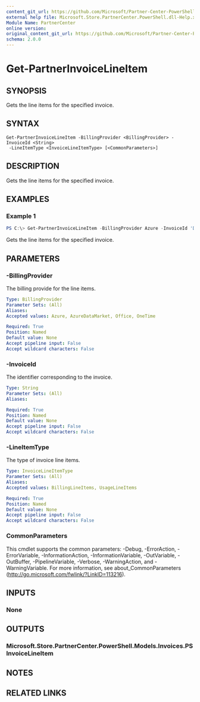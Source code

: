 ```yaml
---
content_git_url: https://github.com/Microsoft/Partner-Center-PowerShell/blob/master/docs/help/Get-PartnerInvoiceLineItem.md
external help file: Microsoft.Store.PartnerCenter.PowerShell.dll-Help.xml
Module Name: PartnerCenter
online version:
original_content_git_url: https://github.com/Microsoft/Partner-Center-PowerShell/blob/master/docs/help/Get-PartnerInvoiceLineItem.md
schema: 2.0.0
---
```


# Get-PartnerInvoiceLineItem

## SYNOPSIS
Gets the line items for the specified invoice.

## SYNTAX

```
Get-PartnerInvoiceLineItem -BillingProvider <BillingProvider> -InvoiceId <String>
 -LineItemType <InvoiceLineItemType> [<CommonParameters>]
```

## DESCRIPTION
Gets the line items for the specified invoice.

## EXAMPLES

### Example 1
```powershell
PS C:\> Get-PartnerInvoiceLineItem -BillingProvider Azure -InvoiceId 'D070002ISK' -LineItemType 'BillingLineItems'
```

Gets the line items for the specified invoice.

## PARAMETERS

### -BillingProvider
The billing provide for the line items.

```yaml
Type: BillingProvider
Parameter Sets: (All)
Aliases:
Accepted values: Azure, AzureDataMarket, Office, OneTime

Required: True
Position: Named
Default value: None
Accept pipeline input: False
Accept wildcard characters: False
```

### -InvoiceId
The identifier corresponding to the invoice.

```yaml
Type: String
Parameter Sets: (All)
Aliases:

Required: True
Position: Named
Default value: None
Accept pipeline input: False
Accept wildcard characters: False
```

### -LineItemType
The type of invoice line items.

```yaml
Type: InvoiceLineItemType
Parameter Sets: (All)
Aliases:
Accepted values: BillingLineItems, UsageLineItems

Required: True
Position: Named
Default value: None
Accept pipeline input: False
Accept wildcard characters: False
```

### CommonParameters
This cmdlet supports the common parameters: -Debug, -ErrorAction, -ErrorVariable, -InformationAction, -InformationVariable, -OutVariable, -OutBuffer, -PipelineVariable, -Verbose, -WarningAction, and -WarningVariable. For more information, see about_CommonParameters (http://go.microsoft.com/fwlink/?LinkID=113216).

## INPUTS

### None

## OUTPUTS

### Microsoft.Store.PartnerCenter.PowerShell.Models.Invoices.PSInvoiceLineItem

## NOTES

## RELATED LINKS

